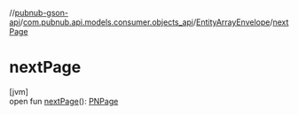 //[pubnub-gson-api](../../../index.md)/[com.pubnub.api.models.consumer.objects_api](../index.md)/[EntityArrayEnvelope](index.md)/[nextPage](next-page.md)

# nextPage

[jvm]\
open fun [nextPage](next-page.md)(): [PNPage](../../../../../pubnub-core/pubnub-core-api/pubnub-core-api/com.pubnub.api.models.consumer.objects/-p-n-page/index.md)
